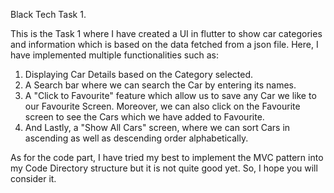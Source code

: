Black Tech Task 1.

This is the Task 1 where I have created a UI in flutter to show car categories and information which is based on the data fetched from a json file. 
Here, I have implemented multiple functionalities such as:
1. Displaying Car Details based on the Category selected.
2. A Search bar where we can search the Car by entering its names.
3. A "Click to Favourite" feature which allow us to save any Car we like to our Favourite Screen. Moreover, we can also click on the Favourite screen to see the Cars which we have added to Favourite.
4. And Lastly, a "Show All Cars" screen, where we can sort Cars in ascending as well as descending order alphabetically.

As for the code part, I have tried my best to implement the MVC pattern into my Code Directory structure but it is not quite good yet. So, I hope you will consider it.
